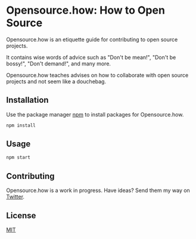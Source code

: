 # Opensource.how: How to Open Source

Opensource.how is an etiquette guide for contributing to open source projects. 

It contains wise words of advice such as "Don't be mean!", "Don't be bossy!", "Don't demand!", and many more.

Opensource.how teaches advises on how to collaborate with open source projects and not seem like a douchebag.

## Installation

Use the package manager [npm](https://www.npmjs.com/) to install packages for Opensource.how.

```bash
npm install
```

## Usage

```bash
npm start
```

## Contributing

Opensource.how is a work in progress. Have ideas? Send them my way on [Twitter](https://twitter.com/kossnocorp).

## License

[MIT](https://choosealicense.com/licenses/mit/)